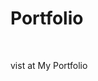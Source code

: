<h1>Portfolio</h1>
<br>

vist at <a target="_blank" src="https://abdullahaldot22.github.io/portfolio">My Portfolio</a>

 
 
